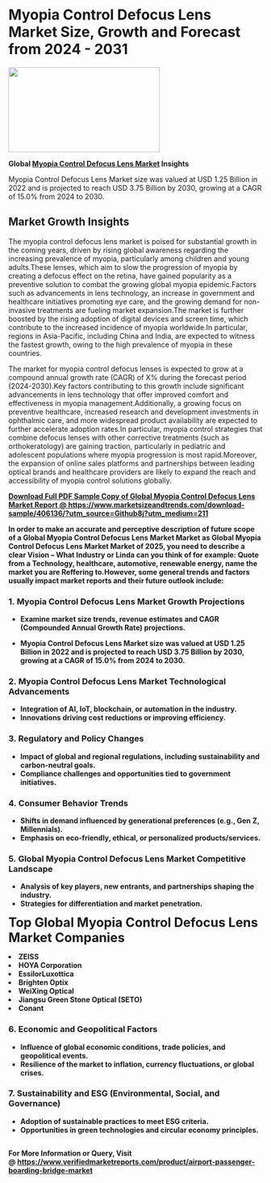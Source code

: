 <H1>Myopia Control Defocus Lens Market Size, Growth and Forecast from 2024 - 2031</H1><img class="aligncenter size-medium wp-image-584254" src="https://thirdeyenews.in/wp-content/uploads/2024/09/Global-Market-Research-300x168.jpeg" alt="" width="300" height="168" /><p><strong>Global&nbsp;<a href="https://www.marketsizeandtrends.com/download-sample/406136/?utm_source=Github8j?utm_medium=211">Myopia Control Defocus Lens Market</a> Insights</strong></p><p>Myopia Control Defocus Lens Market size was valued at USD 1.25 Billion in 2022 and is projected to reach USD 3.75 Billion by 2030, growing at a CAGR of 15.0% from 2024 to 2030.</p><p><h2>Market Growth Insights</h2> <p>The myopia control defocus lens market is poised for substantial growth in the coming years, driven by rising global awareness regarding the increasing prevalence of myopia, particularly among children and young adults.These lenses, which aim to slow the progression of myopia by creating a defocus effect on the retina, have gained popularity as a preventive solution to combat the growing global myopia epidemic.Factors such as advancements in lens technology, an increase in government and healthcare initiatives promoting eye care, and the growing demand for non-invasive treatments are fueling market expansion.The market is further boosted by the rising adoption of digital devices and screen time, which contribute to the increased incidence of myopia worldwide.In particular, regions in Asia-Pacific, including China and India, are expected to witness the fastest growth, owing to the high prevalence of myopia in these countries.</p> <p><strong><a href="#"></a></strong></p> <p>The market for myopia control defocus lenses is expected to grow at a compound annual growth rate (CAGR) of X% during the forecast period (2024-2030).Key factors contributing to this growth include significant advancements in lens technology that offer improved comfort and effectiveness in myopia management.Additionally, a growing focus on preventive healthcare, increased research and development investments in ophthalmic care, and more widespread product availability are expected to further accelerate adoption rates.In particular, myopia control strategies that combine defocus lenses with other corrective treatments (such as orthokeratology) are gaining traction, particularly in pediatric and adolescent populations where myopia progression is most rapid.Moreover, the expansion of online sales platforms and partnerships between leading optical brands and healthcare providers are likely to expand the reach and accessibility of myopia control solutions globally.</p> <p><strong><a href="#"></p><p><span class=""><strong>Download Full PDF Sample Copy of Global Myopia Control Defocus Lens Market Report</strong> @ <a href="https://www.marketsizeandtrends.com/download-sample/406136/?utm_source=Github8j?utm_medium=211" target="_blank">https://www.marketsizeandtrends.com/download-sample/406136/?utm_source=Github8j?utm_medium=211</a></span></p><p>In order to make an accurate and perceptive description of future scope of a Global&nbsp;Myopia Control Defocus Lens Market Market as Global&nbsp;Myopia Control Defocus Lens Market Market of 2025, you need to describe a clear Vision &ndash; What Industry or Linda can you think of for example: Quote from a Technology, healthcare, automotive, renewable energy, name the market you are Reffering to.However, some general trends and factors usually impact market reports and their future outlook include:</p><h3>1.&nbsp;<strong>Myopia Control Defocus Lens Market Growth Projections</strong></h3><ul><li>Examine market size trends, revenue estimates and CAGR (Compounded Annual Growth Rate) projections.</li><li><p>Myopia Control Defocus Lens Market size was valued at USD 1.25 Billion in 2022 and is projected to reach USD 3.75 Billion by 2030, growing at a CAGR of 15.0% from 2024 to 2030.</p></li></ul><h3>2.&nbsp;<strong>Myopia Control Defocus Lens Market Technological Advancements</strong></h3><ul><li>Integration of AI, IoT, blockchain, or automation in the industry.</li><li>Innovations driving cost reductions or improving efficiency.</li></ul><h3>3.&nbsp;<strong>Regulatory and Policy Changes</strong></h3><ul><li>Impact of global and regional regulations, including sustainability and carbon-neutral goals.</li><li>Compliance challenges and opportunities tied to government initiatives.</li></ul><h3>4.&nbsp;<strong>Consumer Behavior Trends</strong></h3><ul><li>Shifts in demand influenced by generational preferences (e.g., Gen Z, Millennials).</li><li>Emphasis on eco-friendly, ethical, or personalized products/services.</li></ul><h3>5.&nbsp;<strong>Global Myopia Control Defocus Lens Market Competitive Landscape</strong></h3><ul><li>Analysis of key players, new entrants, and partnerships shaping the industry.</li><li>Strategies for differentiation and market penetration.</li></ul><p data-pm-slice="1 1 []"><span style="color: inherit; font-family: inherit; font-size: 25px;">Top Global Myopia Control Defocus Lens Market Companies</span></p><div class="" data-test-id=""><p><li>ZEISS</li><li> HOYA Corporation</li><li> EssilorLuxottica</li><li> Brighten Optix</li><li> WeiXing Optical</li><li> Jiangsu Green Stone Optical (SETO)</li><li> Conant</li></p></div><h3>6.&nbsp;<strong>Economic and Geopolitical Factors</strong></h3><ul><li>Influence of global economic conditions, trade policies, and geopolitical events.</li><li>Resilience of the market to inflation, currency fluctuations, or global crises.</li></ul><h3>7.&nbsp;<strong>Sustainability and ESG (Environmental, Social, and Governance)</strong></h3><ul><li>Adoption of sustainable practices to meet ESG criteria.</li><li>Opportunities in green technologies and circular economy principles.</li></ul><h2><strong style="font-size: 14px;">For More Information or Query, Visit @&nbsp;</strong><a style="background-color: #ffffff; font-size: 14px;" href="https://www.marketsizeandtrends.com/report/myopia-control-defocus-lens-market/" target="_blank">https://www.verifiedmarketreports.com/product/airport-passenger-boarding-bridge-market</a></h2>